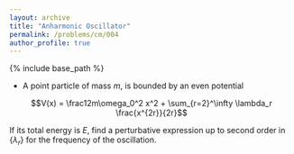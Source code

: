 ```yaml
---
layout: archive
title: "Anharmonic Oscillator"
permalink: /problems/cm/004
author_profile: true
---
```


{% include base_path %}


* A point particle of mass $m$, is bounded by an even potential

$$V(x) = \frac12m\omega_0^2 x^2 + \sum_{r=2}^\infty \lambda_r \frac{x^{2r}}{2r}$$

If its total energy is $E$, find a perturbative expression up to second order in {$\lambda_r$} for the frequency of the oscillation.